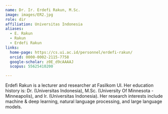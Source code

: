 ```yaml
---
name: Dr. Ir. Erdefi Rakun, M.Sc.
image: images/ER2.jpg
role: dir
affiliation: Universitas Indonesia
aliases:
  - E. Rakun
  - Rakun
  - Erdefi Rakun
links:
  home-page: https://cs.ui.ac.id/personnel/erdefi-rakun/
  orcid: 0000-0002-2115-7758
  google-scholar: z0E_d9cAAAAJ
  scopus: 55625410200

---
```


Erdefi Rakun is a lecturer and researcher at Fasilkom UI. Her education history is: Dr. (Universitas Indonesia), M.Sc. (University Of Minnesota - Minneapolis), and Ir. (Universitas Indonesia). Her research interests include machine & deep learning, natural language processing, and large language models.
